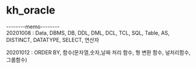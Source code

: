 # kh_oracle   
--------memo--------   
20201008 : Data, DBMS, DB, DDL, DML, DCL, TCL, SQL, Table, AS, DISTINCT, DATATYPE, SELECT, 연산자   
   
20201012 : ORDER BY, 함수(문자열,숫자,날짜 처리 함수, 형 변환 함수, 널처리함수, 그룹함수)   